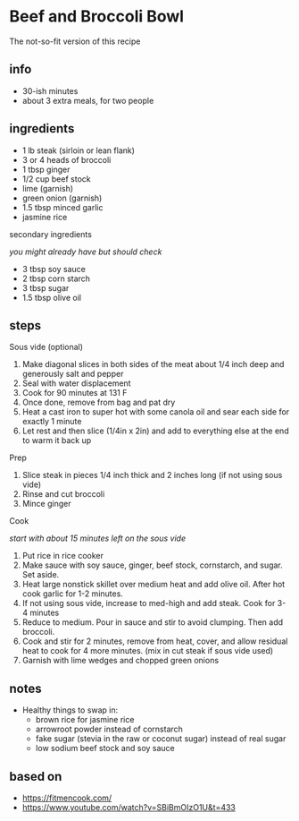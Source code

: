# Beef and Broccoli Bowl

The not-so-fit version of this recipe

## info

* 30-ish minutes
* about 3 extra meals, for two people

## ingredients

* 1 lb steak (sirloin or lean flank)
* 3 or 4 heads of broccoli
* 1 tbsp ginger
* 1/2 cup beef stock
* lime (garnish)
* green onion (garnish)
* 1.5 tbsp minced garlic
* jasmine rice

secondary ingredients

_you might already have but should check_

* 3 tbsp soy sauce
* 2 tbsp corn starch
* 3 tbsp sugar
* 1.5 tbsp olive oil

## steps

Sous vide (optional)

1. Make diagonal slices in both sides of the meat about 1/4 inch deep and generously salt and pepper
2. Seal with water displacement
3. Cook for 90 minutes at 131 F
4. Once done, remove from bag and pat dry
5. Heat a cast iron to super hot with some canola oil and sear each side for exactly 1 minute
6. Let rest and then slice (1/4in x 2in) and add to everything else at the end to warm it back up

Prep

1. Slice steak in pieces 1/4 inch thick and 2 inches long (if not using sous vide)
2. Rinse and cut broccoli
3. Mince ginger

Cook

_start with about 15 minutes left on the sous vide_

1. Put rice in rice cooker
2. Make sauce with soy sauce, ginger, beef stock, cornstarch, and sugar. Set aside.
3. Heat large nonstick skillet over medium heat and add olive oil. After hot cook garlic for 1-2 minutes.
4. If not using sous vide, increase to med-high and add steak. Cook for 3-4 minutes
5. Reduce to medium. Pour in sauce and stir to avoid clumping. Then add broccoli.
6. Cook and stir for 2 minutes, remove from heat, cover, and allow residual heat to cook for 4 more minutes. (mix in cut steak if sous vide used)
7. Garnish with lime wedges and chopped green onions

## notes

* Healthy things to swap in:
    * brown rice for jasmine rice
    * arrowroot powder instead of cornstarch
    * fake sugar (stevia in the raw or coconut sugar) instead of real sugar
    * low sodium beef stock and soy sauce

## based on

* https://fitmencook.com/
* https://www.youtube.com/watch?v=SBiBmOIzO1U&t=433

